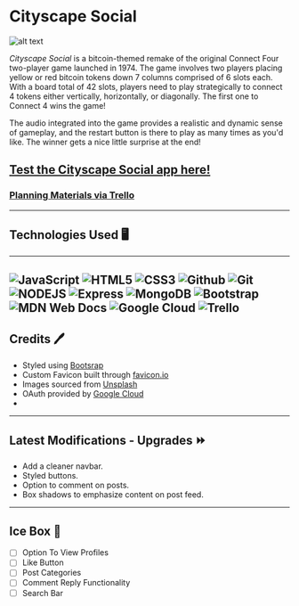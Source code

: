 # Cityscape Social

![alt text](/images/bitconnect-4-README-md.png)

*Cityscape Social* is a bitcoin-themed remake of the original Connect Four two-player game launched in 1974. The game involves two players placing yellow or red bitcoin tokens down 7 columns comprised of 6 slots each. With a board total of 42 slots, players need to play strategically to connect 4 tokens either vertically, horizontally, or diagonally. The first one to Connect 4 wins the game!

The audio integrated into the game provides a realistic and dynamic sense of gameplay, and the restart button is there to play as many times as you'd like. The winner gets a nice little surprise at the end!

## [Test the Cityscape Social app here!](https://cityscape-social.fly.dev/) 
### [Planning Materials via Trello](https://trello.com/b/5arPtQK3/cityscape-social-app)
---

## Technologies Used 🖥️
---
![JavaScript](https://img.shields.io/badge/JavaScript-323330?style=for-the-badge&logo=javascript&logoColor=F7DF1E) ![HTML5](https://img.shields.io/badge/HTML5-E34F26?style=for-the-badge&logo=html5&logoColor=white) ![CSS3](https://img.shields.io/badge/CSS3-1572B6?style=for-the-badge&logo=css3&logoColor=white)
![Github](https://img.shields.io/badge/GitHub-100000?style=for-the-badge&logo=github&logoColor=white) ![Git](https://img.shields.io/badge/GIT-E44C30?style=for-the-badge&logo=git&logoColor=white) ![NODEJS](https://img.shields.io/badge/Node.js-339933?style=for-the-badge&logo=nodedotjs&logoColor=white)
![Express](https://img.shields.io/badge/Express.js-000000?style=for-the-badge&logo=express&logoColor=white) ![MongoDB](https://img.shields.io/badge/MongoDB-4EA94B?style=for-the-badge&logo=mongodb&logoColor=white) ![Bootstrap](https://img.shields.io/badge/bootstrap-%23563D7C.svg?style=for-the-badge&logo=bootstrap&logoColor=white)![MDN Web Docs](https://img.shields.io/badge/MDN_Web_Docs-black?style=for-the-badge&logo=mdnwebdocs&logoColor=white) ![Google Cloud](https://img.shields.io/badge/GoogleCloud-%234285F4.svg?style=for-the-badge&logo=google-cloud&logoColor=white) ![Trello](https://img.shields.io/badge/Trello-%23026AA7.svg?style=for-the-badge&logo=Trello&logoColor=white)
---

## Credits 🖊️
* Styled using [Bootsrap](https://getbootstrap.com/)
* Custom Favicon built through [favicon.io](https://favicon.io/)
* Images sourced from [Unsplash](https://unsplash.com/)
* OAuth provided by [Google Cloud](hthttps://www.googleadservices.com/pagead/aclk?sa=L&ai=DChcSEwi79__BqdT8AhUF5IYKHaCsDmMYABAAGgJ2dQ&ohost=www.google.com&cid=CAESa-D2_m5mCYCq-H0YawD1_6Jsxn4rzGCXxD-NiWToVBPhKAJ0Ll18gvKF9XISvSdAvBJoJpqk8893LUBtLnCe6XsyDROYYGRoNRBJcQCLjwue5VTGIBaxhePkHaSnyxAdZh_BokXl9g3Hb1tR&sig=AOD64_0NUw70T_OCL5oYqC-Fvj2UbePMbg&q&adurl&ved=2ahUKEwj09vTBqdT8AhXWRjABHep1ABMQ0Qx6BAgGEAE)
* 


---
## Latest Modifications - Upgrades ⏩
* Add a cleaner navbar.
* Styled buttons.
* Option to comment on posts.
* Box shadows to emphasize content on post feed.

---
## Ice Box 🧊
- [ ] Option To View Profiles
- [ ] Like Button
- [ ] Post Categories
- [ ] Comment Reply Functionality
- [ ] Search Bar